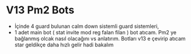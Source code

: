 # V13 Pm2 Bots


- İçinde 4 guard bulunan calm down sistemli guard sistemleri, 
- 1 adet main bot ( stat invite mod reg falan filan ) bot atıcam. Pm2 ye bağlanmış olcak nasıl olacağını vs anlatırım. Botları v13 e çevirip atıcam star geldikçe daha hızlı gelir hadi bakalım
